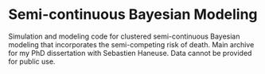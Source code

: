 # Semi-continuous Bayesian Modeling
 Simulation and modeling code for clustered semi-continuous Bayesian modeling that incorporates the semi-competing risk of death.
 Main archive for my PhD dissertation with Sebastien Haneuse. Data cannot be provided for public use.
